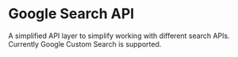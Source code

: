 # Google Search API 
A simplified API layer to simplify working with different search APIs. Currently Google Custom Search is supported.


